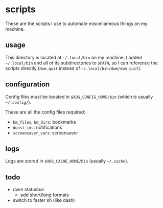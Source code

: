 
# scripts

These are the scripts I use to automate miscellaneous things on my machine.

## usage

This directory is located at `~/.local/bin` on my machine.
I added `~/.local/bin` and all of its subdirectories to `$PATH`, so I can reference the scripts directly (`dwm_quit` instead of `~/.local/bin/dwm/dwm_quit`).

## configuration

Config files must be located in `$XDG_CONFIG_HOME/bin` (which is usually `~/.config/`).

These are all the config files required:
- `bm_files`, `bm_dirs`: bookmarks
- `dunst_ids`: notifications
- `screensaver_vars`: screensaver

## logs

Logs are stored in `$XDG_CACHE_HOME/bin` (usually `~/.cache`).

## todo

- dwm statusbar
	- add short/long formats
- switch to faster sh (like dash)

